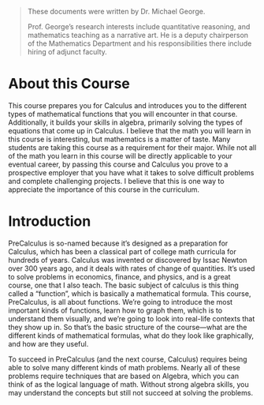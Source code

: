 > These documents were written by Dr. Michael George.
>
> Prof. George’s research interests include quantitative reasoning, and mathematics teaching as a narrative art. He is a deputy chairperson of the Mathematics Department and his responsibilities there include hiring of adjunct faculty.


# About this Course

This course prepares you for Calculus and introduces you to the different types of mathematical functions that you will encounter in that course. Additionally, it builds your skills in algebra, primarily solving the types of equations that come up in Calculus. I believe that the math you will learn in this course is interesting, but mathematics is a matter of taste. Many students are taking this course as a requirement for their major. While not all of the math you learn in this course will be directly applicable to your eventual career, by passing this course and Calculus you prove to a prospective employer that you have what it takes to solve difficult problems and complete challenging projects. I believe that this is one way to appreciate the importance of this course in the curriculum.


# Introduction

PreCalculus is so-named because it’s designed as a preparation for Calculus, which has been a classical part of college math curricula for hundreds of years. Calculus was invented or discovered by Issac Newton over 300 years ago, and it deals with rates of change of quantities. It’s used to solve problems in economics, finance, and physics, and is a great course, one that I also teach. The basic subject of calculus is this thing called a “function”, which is basically a mathematical formula. This course, PreCalculus, is all about functions. We’re going to introduce the most important kinds of functions, learn how to graph them, which is to understand them visually, and we’re going to look into real-life contexts that they show up in. So that’s the basic structure of the course—what are the different kinds of mathematical formulas, what do they look like graphically, and how are they useful.

To succeed in PreCalculus (and the next course, Calculus) requires being able to solve many different kinds of math problems. Nearly all of these problems require techniques that are based on Algebra, which you can think of as the logical language of math. Without strong algebra skills, you may understand the concepts but still not succeed at solving the problems.
